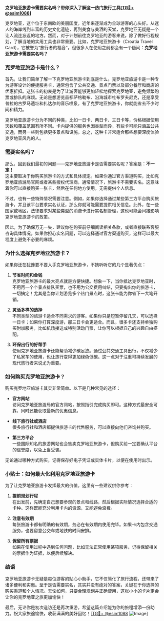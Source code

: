 **克罗地亚旅游卡需要实名吗？带你深入了解这一热门旅行工具[[TG💪+ @esim1088](https://t.me/s/esim1088)]**

克罗地亚，这个位于东南欧的美丽国度，近年来逐渐成为全球游客的心头好。从迷人的海岸线到丰富的历史文化遗迹，再到美食与美酒的天堂，克罗地亚无疑是一个让人流连忘返的地方。然而，对于计划前往克罗地亚的游客来说，除了做好行程规划，了解当地的实用工具也非常重要。比如，克罗地亚旅游卡（Croatia Travel Card），它被誉为“旅行者的福音”，但很多人在使用之前都会有一个疑问：**克罗地亚旅游卡需要实名吗？**

### 克罗地亚旅游卡是什么？

首先，让我们简单了解一下克罗地亚旅游卡到底是什么。克罗地亚旅游卡是一种专为游客设计的便捷服务卡，通常包含了公共交通、景点门票以及部分餐厅和商店的优惠折扣。这张卡的初衷是为了让游客能够更加轻松地探索克罗地亚，避免频繁购票或排队的麻烦。无论是想游览首都萨格勒布、沿海城市杜布罗夫尼克，还是享受普拉的古罗马遗址和扎达尔的音乐喷泉，有了克罗地亚旅游卡，你就能省去不少时间和精力。

克罗地亚旅游卡分为不同的种类，比如一日卡、两日卡、三日卡等，价格根据使用天数和覆盖范围有所不同。卡内提供的服务也因类型而异，有些卡可能只涵盖公共交通，而另一些则包括更多景点和设施。总之，这种卡非常适合那些想要深度体验克罗地亚风光的人。

### 需要实名吗？

那么，回到我们最初的问题——克罗地亚旅游卡是否需要实名呢？答案是：**不一定！**  
这主要取决于你购买旅游卡的方式和具体规定。如果你通过官方渠道购买，比如克罗地亚旅游局官网或者某些授权代理商，通常情况下，旅游卡不需要实名。这意味着你可以直接购买一张卡，然后在任何地方使用，无需提供个人信息。

不过，也有一些特殊情况需要注意。例如，如果你选择通过某些第三方平台购买旅游卡，并且该平台要求实名认证，那么你就可能需要提供相关信息。此外，在一些国家或地区，法律要求对某些类型的消费卡进行实名制管理，这也可能会间接影响克罗地亚旅游卡的政策。

因此，为了确保万无一失，建议你在购买前仔细阅读相关条款，或者直接联系客服咨询具体情况。如果你担心实名问题，可以选择通过官方渠道购买，这样可以最大程度上避免不必要的麻烦。

### 为什么选择克罗地亚旅游卡？

如果你还在犹豫要不要入手克罗地亚旅游卡，不妨听听它的几个显著优点：

1. **节省时间和金钱**  
   克罗地亚旅游卡的最大亮点就是方便快捷。想象一下，当你抵达克罗地亚时，不用再一个个景点排队买票，也不用为公交费用纠结，只要掏出你的旅游卡，一切搞定！尤其是当你计划游览多个热门景点时，这张卡能为你省下一大笔开销。

2. **灵活多样的选择**  
   不同类型的旅游卡适合不同需求的游客。如果你只是短暂停留几天，可以选择一日卡；如果你打算深度游，那三日卡会更适合。而且，很多卡还支持单独购买附加服务，比如机场接送或特别活动门票，让你可以根据自己的兴趣自由搭配。

3. **环保出行的好帮手**  
   使用克罗地亚旅游卡还能帮助减少碳足迹。通过公共交通工具出行，不仅减少了私家车的使用，也让旅行变得更加绿色低碳。这一点对于注重可持续发展的现代旅行者来说尤为重要。

### 如何购买克罗地亚旅游卡？

购买克罗地亚旅游卡其实非常简单。以下是几种常见的途径：

- **官方网站**  
  访问克罗地亚旅游局的官方网站，按照指引完成购买即可。这种方式最安全可靠，同时还能获取最新的优惠信息。

- **线下旅行社或酒店**  
  很多旅行社和酒店都提供旅游卡的代售服务，可以直接向他们咨询并购买。

- **第三方平台**  
  一些国际知名的旅游网站也会售卖克罗地亚旅游卡，但购买前一定要确认平台的信誉度，以免上当受骗。

无论通过哪种方式购买，记得保存好电子凭证或实体卡片，以便在使用时出示。

### 小贴士：如何最大化利用克罗地亚旅游卡

为了让克罗地亚旅游卡发挥最大的价值，这里有一些建议供你参考：

1. **提前规划行程**  
   在出发前，先确定自己想要参观的景点和线路，然后根据实际情况选择合适的卡种。这样既能充分利用卡内的资源，又能避免浪费。

2. **注意有效期**  
   每张旅游卡都有明确的有效期，务必在有效期内使用完毕。如果卡内包含交通服务，也要留意公交车或地铁的时间安排。

3. **保留所有票据**  
   如果在使用过程中遇到任何问题，比如无法正常使用某项服务，记得保留相关的票据作为证据，以便后续解决。

### 结语

克罗地亚旅游卡无疑是每位游客的贴心小助手，它不仅简化了旅行流程，还带来了诸多便利和实惠。至于是否需要实名，其实并没有绝对的答案，关键在于你选择的购买渠道和个人情况。无论如何，只要合理规划并正确使用，这张小小的卡片定会让你的克罗地亚之旅更加愉快！

最后，无论你是初次造访还是再次重游，希望这篇介绍能为你的旅程增添一份助力。祝大家旅途愉快，收获满满的美好回忆！[[TG💪+ @esim1088](https://t.me/s/esim1088) ![Image](https://i.postimg.cc/4NQfJmqS/Snipaste-2025-05-13-00-14-12.png)]